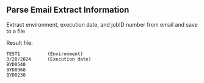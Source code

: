 ## Parse Email Extract Information

Extract environment, execution date, and jobID number from email and save to a file

Result file:
```
TEST1          (Environment)
3/28/2024      (Execution date)
BYD0540
BYD0968
BYD0230
```
